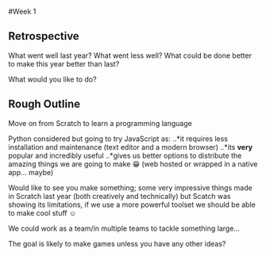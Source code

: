 #Week 1

## Retrospective
What went well last year?  What went less well?  What could be done better to make this year better than last?

What would you like to do?

## Rough Outline
Move on from Scratch to learn a programming language

Python considered but going to try JavaScript as:
..*it requires less installation and maintenance (text editor and a modern browser)
..*its **very** popular and incredibly useful
..*gives us better options to distribute the amazing things we are going to make 😁 (web hosted or wrapped in a native app... maybe) 

Would like to see you make something; some very impressive things made in Scratch last year (both creatively and technically) but Scatch was showing its limitations, if we use a more powerful toolset we should be able to make cool stuff ☺️

We could work as a team/in multiple teams to tackle something large...

The goal is likely to make games unless you have any other ideas?

##